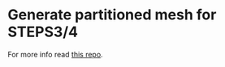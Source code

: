 # Generate partitioned mesh for STEPS3/4

For more info read [this repo](https://github.com/CNS-OIST/STEPS4ModelRelease/blob/main/caBurst/mesh/README.md#generate-partitioned-mesh-for-steps34).

